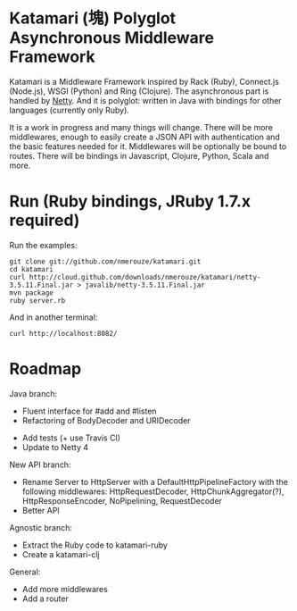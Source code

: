 # Katamari (塊) Polyglot Asynchronous Middleware Framework

Katamari is a Middleware Framework inspired by Rack (Ruby), Connect.js (Node.js), WSGI (Python) and Ring (Clojure). The asynchronous part is handled by [Netty](http://netty.io). And it is polyglot: written in Java with bindings for other languages (currently only Ruby).

It is a work in progress and many things will change. There will be more middlewares, enough to easily create a JSON API with authentication and the basic features needed for it. Middlewares will be optionally be bound to routes. There will be bindings in Javascript, Clojure, Python, Scala and more.

# Run (Ruby bindings, JRuby 1.7.x required)

Run the examples:

    git clone git://github.com/nmerouze/katamari.git
    cd katamari
    curl http://cloud.github.com/downloads/nmerouze/katamari/netty-3.5.11.Final.jar > javalib/netty-3.5.11.Final.jar
    mvn package
    ruby server.rb

And in another terminal:

    curl http://localhost:8082/

# Roadmap

Java branch:

+ Fluent interface for #add and #listen
+ Refactoring of BodyDecoder and URIDecoder
* Add tests (+ use Travis CI) 
* Update to Netty 4

New API branch:

* Rename Server to HttpServer with a DefaultHttpPipelineFactory with the following middlewares: HttpRequestDecoder, HttpChunkAggregator(?), HttpResponseEncoder, NoPipelining, RequestDecoder
* Better API

Agnostic branch:

* Extract the Ruby code to katamari-ruby
* Create a katamari-clj

General:

* Add more middlewares
* Add a router